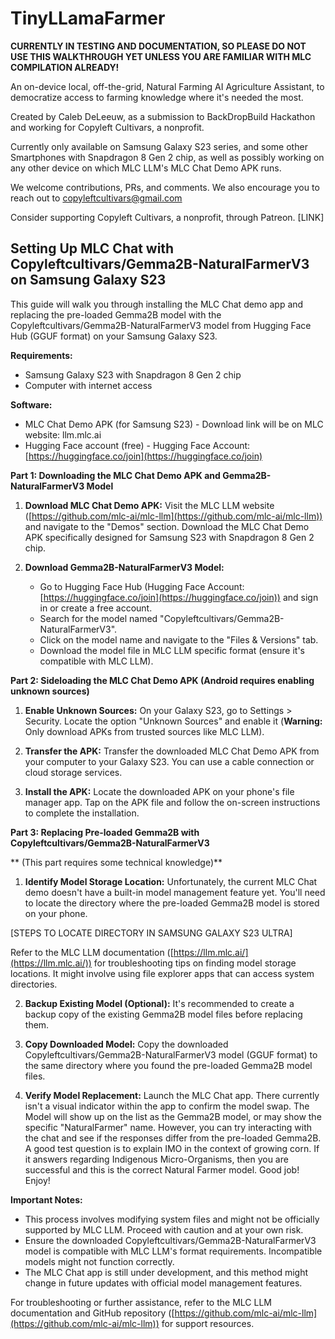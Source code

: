 # TinyLLamaFarmer
**CURRENTLY IN TESTING AND DOCUMENTATION, SO PLEASE DO NOT USE THIS WALKTHROUGH YET UNLESS YOU ARE FAMILIAR WITH MLC COMPILATION ALREADY!**

An on-device local, off-the-grid, Natural Farming AI Agriculture Assistant, to democratize access to farming knowledge where it's needed the most.

Created by Caleb DeLeeuw, as a submission to BackDropBuild Hackathon and working for Copyleft Cultivars, a nonprofit.

Currently only available on Samsung Galaxy S23 series, and some other Smartphones with Snapdragon 8 Gen 2 chip, as well as possibly working on any other device on which MLC LLM's MLC Chat Demo APK runs.

We welcome contributions, PRs, and comments. We also encourage you to reach out to copyleftcultivars@gmail.com

Consider supporting Copyleft Cultivars, a nonprofit, through Patreon. [LINK]

## Setting Up MLC Chat with Copyleftcultivars/Gemma2B-NaturalFarmerV3 on Samsung Galaxy S23

This guide will walk you through installing the MLC Chat demo app and replacing the pre-loaded Gemma2B model with the Copyleftcultivars/Gemma2B-NaturalFarmerV3 model from Hugging Face Hub (GGUF format) on your Samsung Galaxy S23.

**Requirements:**

* Samsung Galaxy S23 with Snapdragon 8 Gen 2 chip
* Computer with internet access

**Software:**

* MLC Chat Demo APK (for Samsung S23) - Download link will be on MLC website: llm.mlc.ai
* Hugging Face account (free) - Hugging Face Account: [https://huggingface.co/join](https://huggingface.co/join)

**Part 1: Downloading the MLC Chat Demo APK and Gemma2B-NaturalFarmerV3 Model**

1. **Download MLC Chat Demo APK:** Visit the MLC LLM website ([https://github.com/mlc-ai/mlc-llm](https://github.com/mlc-ai/mlc-llm)) and navigate to the "Demos" section. Download the MLC Chat Demo APK specifically designed for Samsung S23 with Snapdragon 8 Gen 2 chip.

2. **Download Gemma2B-NaturalFarmerV3 Model:**
    * Go to Hugging Face Hub (Hugging Face Account: [https://huggingface.co/join](https://huggingface.co/join)) and sign in or create a free account.
    * Search for the model named "Copyleftcultivars/Gemma2B-NaturalFarmerV3".
    * Click on the model name and navigate to the "Files & Versions" tab.
    * Download the model file in MLC LLM specific format (ensure it's compatible with MLC LLM).

**Part 2: Sideloading the MLC Chat Demo APK (Android requires enabling unknown sources)**

1. **Enable Unknown Sources:** On your Galaxy S23, go to Settings > Security. Locate the option "Unknown Sources" and enable it (**Warning:** Only download APKs from trusted sources like MLC LLM).

2. **Transfer the APK:** Transfer the downloaded MLC Chat Demo APK from your computer to your Galaxy S23. You can use a cable connection or cloud storage services.

3. **Install the APK:** Locate the downloaded APK on your phone's file manager app. Tap on the APK file and follow the on-screen instructions to complete the installation.

**Part 3: Replacing Pre-loaded Gemma2B with Copyleftcultivars/Gemma2B-NaturalFarmerV3**

** (This part requires some technical knowledge)**

1. **Identify Model Storage Location:** 
 Unfortunately, the current MLC Chat demo doesn't have a built-in model management feature yet. You'll need to locate the directory where the pre-loaded Gemma2B model is stored on your phone.

[STEPS TO LOCATE DIRECTORY IN SAMSUNG GALAXY S23 ULTRA]

 Refer to the MLC LLM documentation ([https://llm.mlc.ai/](https://llm.mlc.ai/)) for troubleshooting tips on finding model storage locations. It might involve using file explorer apps that can access system directories.

2. **Backup Existing Model (Optional):** It's recommended to create a backup copy of the existing Gemma2B model files before replacing them. 

3. **Copy Downloaded Model:** Copy the downloaded Copyleftcultivars/Gemma2B-NaturalFarmerV3 model (GGUF format) to the same directory where you found the pre-loaded Gemma2B model files.

4. **Verify Model Replacement:** Launch the MLC Chat app. There currently isn't a visual indicator within the app to confirm the model swap. The Model will show up on the list as the Gemma2B model, or may show the specific "NaturalFarmer" name. However, you can try interacting with the chat and see if the responses differ from the pre-loaded Gemma2B. A good test question is to explain IMO in the context of growing corn. If it answers regarding Indigenous Micro-Organisms, then you are successful and this is the correct Natural Farmer model. Good job! Enjoy!

**Important Notes:**

* This process involves modifying system files and might not be officially supported by MLC LLM. Proceed with caution and at your own risk.
* Ensure the downloaded Copyleftcultivars/Gemma2B-NaturalFarmerV3 model is compatible with MLC LLM's format requirements. Incompatible models might not function correctly.
* The MLC Chat app is still under development, and this method might change in future updates with official model management features.

For troubleshooting or further assistance, refer to the MLC LLM documentation and GitHub repository ([https://github.com/mlc-ai/mlc-llm](https://github.com/mlc-ai/mlc-llm)) for support resources.
